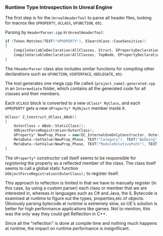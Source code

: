 ### Runtime Type Introspection In Unreal Engine

The first step is for the `UnrealHeaderTool` to parse all header files, looking for macros like `UPROPERTY`, `UCLASS`, `UFUNCTION`, etc.

Parsing by `HeaderParser.cpp` in `UnrealHeaderTool`:

```cpp
if (Token.Matches(TEXT("UPROPERTY"), ESearchCase::CaseSensitive))
{
	CompileVariableDeclaration(AllClasses, Struct, EPropertyDeclarationStyle::UPROPERTY);
	CompileVariableDeclaration(AllClasses, TopNode, EPropertyDeclarationStyle::UPROPERTY);
}
```

The `FHeaderParser` class also includes similar functions for compiling other declarations such as `UFUNCTION`, `UINTERFACE`, `UDELEGATE`, etc.

The tool generates one mega cpp file called `{project_name}.generated.cpp` in an `Intermediate` folder, which contains all the generated code for all classes and their members.

Each `UCLASS` block is converted to a new `UClass* MyClass`, and each `UPROPERTY` gets a new `UProperty* MyObject` member inside it.


```cpp
UClass* Z_Construct_UClass_ABob()
{
	OuterClass = ABob::StaticClass();
	UObjectForceRegistration(OuterClass);
	UProperty* NewProp_Phase = new(EC_InternalUseOnlyConstructor, OuterClass, TEXT("Phase"), RF_Public|RF_Transient|RF_Native) UFloatProperty(CPP_PROPERTY_BASE(Phase, ABob), 0x0000000000000001);
	MetaData->SetValue(NewProp_Phase, TEXT("Category"), TEXT("Bobbing"));
	MetaData->SetValue(NewProp_Phase, TEXT("ModuleRelativePath"), TEXT("Bob.h"));
}
```

The `UProperty*` constructor call itself seems to be responsible for *registering* the property as a reflected member of the class. The class itself seems to call a global static function `UObjectForceRegistration(OuterClass);` to register itself.

This approach to reflection is limited in that we have to manually register (in this case, by using a custom parser) each class or member that we are interested in, whereas in languages such as C# and Java, the IL Bytecode is examined at runtime to figure out the types, properties,etc of objects. Obviously parsing bytecode at runtime is extremely slow, so UE's solution is better for high performance applications like games. Not to mention, this was the only way they could get Reflection in C++.

Since all the "reflection" is done at compile time and nothing much happens at runtime, the impact on runtime performance is insignificant.
